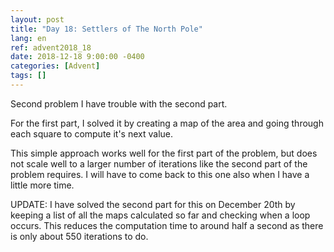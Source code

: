 ```yaml
---
layout: post
title: "Day 18: Settlers of The North Pole"
lang: en
ref: advent2018_18
date: 2018-12-18 9:00:00 -0400
categories: [Advent]
tags: []
---
```

Second problem I have trouble with the second part.

For the first part, I solved it by creating a map of the area and going through each square to compute it's next value.

This simple approach works well for the first part of the problem, but does not scale well to a larger number of iterations like the second part of the problem requires. I will have to come back to this one also when I have a little more time.

UPDATE: I have solved the second part for this on December 20th by keeping a list of all the maps calculated so far and checking when a loop occurs. This reduces the computation time to around half a second as there is only about 550 iterations to do.